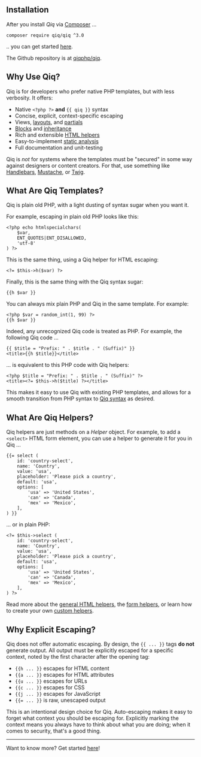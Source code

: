 ## Installation

After you install _Qiq_ via [Composer](https://getcomposer.org) ...

```
composer require qiq/qiq ^3.0
```

.. you can get started [here](/3.x/intro.html).

The Github repository is at [qiqphp/qiq](https://github.com/qiqphp/qiq).

## Why Use Qiq?

Qiq is for developers who prefer native PHP templates, but with less verbosity.
It offers:

- Native `<?php ?>` **and** `{{ qiq }}` syntax
- Concise, explicit, context-specific escaping
- Views, [layouts](./3.x/layouts.html), and [partials](./3.x/partials.html)
- [Blocks](./3.x/blocks.html) and [inheritance](./3.x/inheritance.html)
- Rich and extensible [HTML helpers](./3.x/helpers/overview.html)
- Easy-to-implement [static analysis](./3.x/static-analysis.html)
- Full documentation and unit-testing

Qiq is *not* for systems where the templates must be "secured" in some way
against designers or content creators. For that, use something like
[Handlebars](https://pecl.php.net/package/handlebars),
[Mustache](https://pecl.php.net/package/mustache),
or [Twig](https://twig.symfony.com/).


## What Are Qiq Templates?

Qiq is plain old PHP, with a light dusting of syntax sugar when you want it.

For example, escaping in plain old PHP looks like this:

```
<?php echo htmlspecialchars(
    $var,
    ENT_QUOTES|ENT_DISALLOWED,
    'utf-8'
) ?>
```

This is the same thing, using a Qiq helper for HTML escaping:

```
<?= $this->h($var) ?>
```

Finally, this is the same thing with the Qiq syntax sugar:

```
{{h $var }}
```

You can always mix plain PHP and Qiq in the same template. For example:

```
<?php $var = random_int(1, 99) ?>
{{h $var }}
```

Indeed, any unrecognized Qiq code is treated as PHP. For example, the following
Qiq code ...

```qiq
{{ $title = "Prefix: " . $title . " (Suffix)" }}
<title>{{h $title}}</title>
```

... is equivalent to this PHP code with Qiq helpers:

```html+php
<?php $title = "Prefix: " . $title . " (Suffix)" ?>
<title><?= $this->h($title) ?></title>
```

This makes it easy to use Qiq with existing PHP templates, and allows for a
smooth transition from PHP syntax to [Qiq syntax](/3.x/syntax.html) as desired.

## What Are Qiq Helpers?

Qiq helpers are just methods on a _Helper_ object. For example, to add a
`<select>` HTML form element, you can use a helper to generate it for you in
Qiq ...

```qiq
{{= select (
    id: 'country-select',
    name: 'Country',
    value: 'usa',
    placeholder: 'Please pick a country',
    default: 'usa',
    options: [
        'usa' => 'United States',
        'can' => 'Canada',
        'mex' => 'Mexico',
    ],
) }}
```

... or in plain PHP:

```
<?= $this->select (
    id: 'country-select',
    name: 'Country',
    value: 'usa',
    placeholder: 'Please pick a country',
    default: 'usa',
    options: [
        'usa' => 'United States',
        'can' => 'Canada',
        'mex' => 'Mexico',
    ],
) ?>
```

Read more about the [general HTML helpers](./3.x/helpers/general.html), the
[form helpers](./3.x/helpers/forms.html), or learn how to create your own
[custom helpers](./3.x/helpers/custom.html).

## Why Explicit Escaping?

Qiq does not offer automatic escaping. By design, the `{{ ... }}` tags **do
not** generate output. All output must be explicitly escaped for a specific
context, noted by the first character after the opening tag:

- `{{h ... }}` escapes for HTML content
- `{{a ... }}` escapes for HTML attributes
- `{{u ... }}` escapes for URLs
- `{{c ... }}` escapes for CSS
- `{{j ... }}` escapes for JavaScript
- `{{= ... }}` is raw, unescaped output

This is an intentional design choice for Qiq. Auto-escaping makes it easy to
forget what context you should be escaping for. Explicitly marking the context
means you always have to think about what you are doing; when it comes to
security, that's a good thing.

* * *

Want to know more? Get started [here](/3.x/intro.html)!
